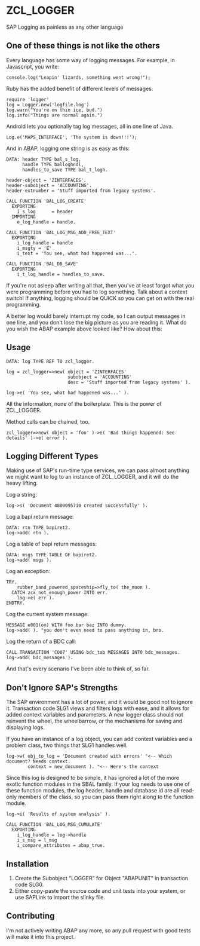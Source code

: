 # ZCL_LOGGER

SAP Logging as painless as any other language

## One of these things is not like the others

Every language has some way of logging messages. For example, in Javascript, you write:

    console.log("Leapin' lizards, something went wrong!");

Ruby has the added benefit of different levels of messages.

    require 'logger'
    log = Logger.new('logfile.log')
    log.warn("You're on thin ice, bud.")
    log.info("Things are normal again.")

Android lets you optionally tag log messages, all in one line of Java.

    Log.e('MAPS_INTERFACE', 'The system is down!!!');

And in ABAP, logging one string is as easy as this:

    DATA: header TYPE bal_s_log,
          handle TYPE balloghndl,
          handles_to_save TYPE bal_t_logh.
    
    header-object = 'ZINTERFACES'.
    header-subobject = 'ACCOUNTING'.
    header-extnumber = 'Stuff imported from legacy systems'.
    
    CALL FUNCTION 'BAL_LOG_CREATE'
      EXPORTING
        i_s_log      = header
      IMPORTING
        e_log_handle = handle.
    
    CALL FUNCTION 'BAL_LOG_MSG_ADD_FREE_TEXT'
      EXPORTING
        i_log_handle = handle
        i_msgty = 'E'
        i_text = 'You see, what had happened was...'.

    CALL FUNCTION 'BAL_DB_SAVE'
      EXPORTING
        i_t_log_handle = handles_to_save.

If you're not asleep after writing all that, then you've at least forgot
what you were programming before you had to log something. Talk about a
context switch! If anything, logging should be QUICK so you can get on
with the real programming.

A better log would barely interrupt my code, so I can output messages in
one line, and you don't lose the big picture as you are reading it. What
do you wish the ABAP example above looked like?  How about this:

## Usage

    DATA: log TYPE REF TO zcl_logger.
    
    log = zcl_logger=>new( object = 'ZINTERFACES'
                           subobject = 'ACCOUNTING'
                           desc = 'Stuff imported from legacy systems' ).
    
    log->e( 'You see, what had happened was...' ).

All the information, none of the boilerplate. This is the power of ZCL_LOGGER.

Method calls can be chained, too. 

    zcl_logger=>new( object = 'foo' )->e( 'Bad things happened: See details' )->e( error ).

## Logging Different Types

Making use of SAP's run-time type services, we can pass almost anything we
might want to log to an instance of ZCL_LOGGER, and it will do the heavy lifting.

Log a string:

    log->s( 'Document 4800095710 created successfully' ).

Log a bapi return message:

    DATA: rtn TYPE bapiret2.
    log->add( rtn ).

Log a table of bapi return messages:

    DATA: msgs TYPE TABLE OF bapiret2.
    log->add( msgs ).

Log an exception:

    TRY.
        rubber_band_powered_spaceship=>fly_to( the_moon ).
      CATCH zcx_not_enough_power INTO err.
        log->e( err ).
    ENDTRY.

Log the current system message:

    MESSAGE e001(oo) WITH foo bar baz INTO dummy.
    log->add( ). "you don't even need to pass anything in, bro.

Log the return of a BDC call:

    CALL TRANSACTION 'CO07' USING bdc_tab MESSAGES INTO bdc_messages.
    log->add( bdc_messages ).

And that's every scenario I've been able to think of, so far.

## Don't Ignore SAP's Strengths

The SAP environment has a lot of power, and it would be good not to ignore
it. Transaction code SLG1 views and filters logs with ease, and it allows
for added context variables and parameters. A new logger class should not
reinvent the wheel, the wheelbarrow, or the mechanisms for saving and
displaying logs.

If you have an instance of a log object, you can add context variables and
a problem class, two things that SLG1 handles well.

    log->w( obj_to_log = 'Document created with errors' "<-- Which document? Needs context.
            context = new_document ). "<-- Here's the context

Since this log is designed to be simple, it has ignored a lot of the more
exotic function modules in the SBAL family. If your log needs to use one
of these function modules, the log header, handle and database id are all
read-only members of the class, so you can pass them right along to the
function module.

    log->i( 'Results of system analysis' ).

    CALL FUNCTION 'BAL_LOG_MSG_CUMULATE'
      EXPORTING
        i_log_handle = log->handle
        i_s_msg = l_msg
        i_compare_attributes = abap_true.

## Installation

1. Create the Subobject "LOGGER" for Object "ABAPUNIT" in transaction code SLG0.
2. Either copy-paste the source code and unit tests into your system, or use SAPLink to import the slinky file.

## Contributing

I'm not actively writing ABAP any more, so any pull request with good tests will make it into this project.
